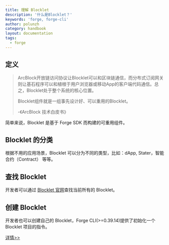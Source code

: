 ```yaml
---
title: 理解 Blocklet
description: '什么是Blocklet？'
keywords: 'forge, forge-cli'
author: polunzh
category: handbook
layout: documentation
tags:
  - forge
---
```


## 定义

> ArcBlock开放链访问协议让Blocklet可以和区块链通信，而分布式订阅网关则让基石程序可以和植根于用户浏览器或移动App的客户端代码通信。总之，Blocklet处于整个系统的核心位置。
>
> Blocklet组件就是一组事先设计好、可以重用的Blocklet。
>
> -《ArcBlock 技术白皮书》

简单来说，Blocklet 是基于 Forge SDK 而构建的可重用组件。

## Blocklet 的分类

根据不用的应用场景，Blocklet 可以分为不同的类型，比如：dApp, Stater，智能合约（Contract） 等等。

## 查找 Blocklet

开发者可以通过 [Blocklet 官网](https://blocklet.arcblock.io/blocklets)查找当前所有的 Blocklet。

## 创建 Blocklet

开发者也可以创建自己的 Blocklet，Forge CLI(>=0.39.14)提供了初始化一个 Blocklet 项目的指令。

[详情>>](../creating-blocklet/index.zh.md)

